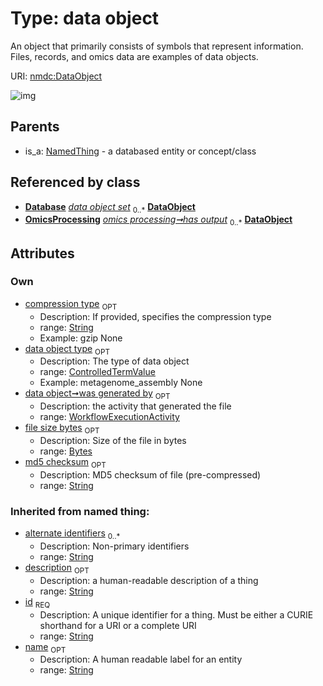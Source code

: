 
# Type: data object


An object that primarily consists of symbols that represent information.   Files, records, and omics data are examples of data objects.

URI: [nmdc:DataObject](https://microbiomedata/meta/DataObject)


![img](http://yuml.me/diagram/nofunky;dir:TB/class/[WorkflowExecutionActivity],[OmicsProcessing],[NamedThing],[Database],[WorkflowExecutionActivity]<was%20generated%20by%200..1-++[DataObject&#124;file_size_bytes:bytes%20%3F;md5_checksum:string%20%3F;compression_type:string%20%3F;id(i):string;name(i):string%20%3F;description(i):string%20%3F;alternate_identifiers(i):string%20*],[ControlledTermValue]<data%20object%20type%200..1-++[DataObject],[Database]++-%20data%20object%20set%200..*>[DataObject],[OmicsProcessing]-%20has%20output%200..*>[DataObject],[NamedThing]^-[DataObject],[ControlledTermValue])

## Parents

 *  is_a: [NamedThing](NamedThing.md) - a databased entity or concept/class

## Referenced by class

 *  **[Database](Database.md)** *[data object set](data_object_set.md)*  <sub>0..*</sub>  **[DataObject](DataObject.md)**
 *  **[OmicsProcessing](OmicsProcessing.md)** *[omics processing➞has output](omics_processing_has_output.md)*  <sub>0..*</sub>  **[DataObject](DataObject.md)**

## Attributes


### Own

 * [compression type](compression_type.md)  <sub>OPT</sub>
    * Description: If provided, specifies the compression type
    * range: [String](types/String.md)
    * Example: gzip None
 * [data object type](data_object_type.md)  <sub>OPT</sub>
    * Description: The type of data object
    * range: [ControlledTermValue](ControlledTermValue.md)
    * Example: metagenome_assembly None
 * [data object➞was generated by](data_object_was_generated_by.md)  <sub>OPT</sub>
    * Description: the activity that generated the file
    * range: [WorkflowExecutionActivity](WorkflowExecutionActivity.md)
 * [file size bytes](file_size_bytes.md)  <sub>OPT</sub>
    * Description: Size of the file in bytes
    * range: [Bytes](types/Bytes.md)
 * [md5 checksum](md5_checksum.md)  <sub>OPT</sub>
    * Description: MD5 checksum of file (pre-compressed)
    * range: [String](types/String.md)

### Inherited from named thing:

 * [alternate identifiers](alternate_identifiers.md)  <sub>0..*</sub>
    * Description: Non-primary identifiers
    * range: [String](types/String.md)
 * [description](description.md)  <sub>OPT</sub>
    * Description: a human-readable description of a thing
    * range: [String](types/String.md)
 * [id](id.md)  <sub>REQ</sub>
    * Description: A unique identifier for a thing. Must be either a CURIE shorthand for a URI or a complete URI
    * range: [String](types/String.md)
 * [name](name.md)  <sub>OPT</sub>
    * Description: A human readable label for an entity
    * range: [String](types/String.md)
